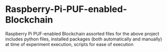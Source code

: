 # Raspberry-Pi-PUF-enabled-Blockchain
Raspberry Pi PUF-enabled Blockchain
assorted files for the above project
includes python files, installed packages (both automatically and manually) at time of experiment execution, scripts for ease of execution
